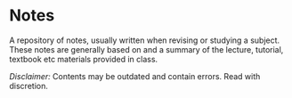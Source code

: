 # Notes

A repository of notes, usually written when revising or studying a subject. These notes are generally based on and a summary of the lecture, tutorial, textbook etc materials provided in class.

_Disclaimer:_ Contents may be outdated and contain errors. Read with discretion.
